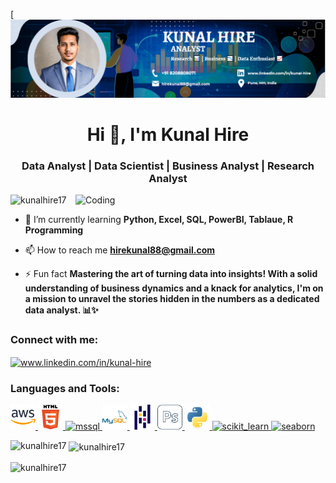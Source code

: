 [![MasterHead](https://github.com/Kunalhire17/Kunalhire17/blob/main/Blue%20Minimalist%20Profesional%20Personal%20Linkedln%20Banner%20-%20New%20LinkedIn%20Banner%20-%20Google%20Chrome%2012-12-2023%207.06.39%20PM.png)
<h1 align="center">Hi 👋, I'm Kunal Hire</h1>
<h3 align="center">Data Analyst | Data Scientist | Business Analyst | Research Analyst</h3>
<img align="right" alt="Coding" width="400" src="https://github.com/Kunalhire17/Kunalhire17/blob/main/data-analysis-4518725-3753348.mp4">

<p align="left"> <img src="https://komarev.com/ghpvc/?username=kunalhire17&label=Profile%20views&color=0e75b6&style=flat" alt="kunalhire17" /> </p>

- 🌱 I’m currently learning **Python, Excel, SQL, PowerBI, Tablaue, R Programming**

- 📫 How to reach me **hirekunal88@gmail.com**

- ⚡ Fun fact **Mastering the art of turning data into insights! With a solid understanding of business dynamics and a knack for analytics, I'm on a mission to unravel the stories hidden in the numbers as a dedicated data analyst. 📊✨**

<h3 align="left">Connect with me:</h3>
<p align="left">
<a href="https://linkedin.com/in/www.linkedin.com/in/kunal-hire" target="blank"><img align="center" src="https://raw.githubusercontent.com/rahuldkjain/github-profile-readme-generator/master/src/images/icons/Social/linked-in-alt.svg" alt="www.linkedin.com/in/kunal-hire" height="30" width="40" /></a>
</p>

<h3 align="left">Languages and Tools:</h3>
<p align="left"> <a href="https://aws.amazon.com" target="_blank" rel="noreferrer"> <img src="https://raw.githubusercontent.com/devicons/devicon/master/icons/amazonwebservices/amazonwebservices-original-wordmark.svg" alt="aws" width="40" height="40"/> </a> <a href="https://www.w3.org/html/" target="_blank" rel="noreferrer"> <img src="https://raw.githubusercontent.com/devicons/devicon/master/icons/html5/html5-original-wordmark.svg" alt="html5" width="40" height="40"/> </a> <a href="https://www.microsoft.com/en-us/sql-server" target="_blank" rel="noreferrer"> <img src="https://www.svgrepo.com/show/303229/microsoft-sql-server-logo.svg" alt="mssql" width="40" height="40"/> </a> <a href="https://www.mysql.com/" target="_blank" rel="noreferrer"> <img src="https://raw.githubusercontent.com/devicons/devicon/master/icons/mysql/mysql-original-wordmark.svg" alt="mysql" width="40" height="40"/> </a> <a href="https://pandas.pydata.org/" target="_blank" rel="noreferrer"> <img src="https://raw.githubusercontent.com/devicons/devicon/2ae2a900d2f041da66e950e4d48052658d850630/icons/pandas/pandas-original.svg" alt="pandas" width="40" height="40"/> </a> <a href="https://www.photoshop.com/en" target="_blank" rel="noreferrer"> <img src="https://raw.githubusercontent.com/devicons/devicon/master/icons/photoshop/photoshop-line.svg" alt="photoshop" width="40" height="40"/> </a> <a href="https://www.python.org" target="_blank" rel="noreferrer"> <img src="https://raw.githubusercontent.com/devicons/devicon/master/icons/python/python-original.svg" alt="python" width="40" height="40"/> </a> <a href="https://scikit-learn.org/" target="_blank" rel="noreferrer"> <img src="https://upload.wikimedia.org/wikipedia/commons/0/05/Scikit_learn_logo_small.svg" alt="scikit_learn" width="40" height="40"/> </a> <a href="https://seaborn.pydata.org/" target="_blank" rel="noreferrer"> <img src="https://seaborn.pydata.org/_images/logo-mark-lightbg.svg" alt="seaborn" width="40" height="40"/> </a> </p>

<p><img align="left" src="https://github-readme-stats.vercel.app/api/top-langs?username=kunalhire17&show_icons=true&locale=en&layout=compact" alt="kunalhire17" /></p>

<p>&nbsp;<img align="center" src="https://github-readme-stats.vercel.app/api?username=kunalhire17&show_icons=true&locale=en" alt="kunalhire17" /></p>

<p><img align="center" src="https://github-readme-streak-stats.herokuapp.com/?user=kunalhire17&" alt="kunalhire17" /></p>

